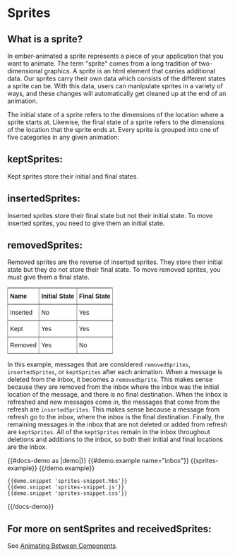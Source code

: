 # Sprites

## What is a sprite?

In ember-animated a sprite represents a piece of your application that you want to animate. The term "sprite" comes from a long tradition of two-dimensional graphics. A sprite is an html element that carries additional data. Our sprites carry their own data which consists of the different states a sprite can be. With this data, users can manipulate sprites in a variety of ways, and these changes will automatically get cleaned up at the end of an animation. 

The initial state of a sprite refers to the dimensions of the location where a sprite starts at. Likewise, the final state of a sprite refers to the dimensions of the location that the sprite ends at. Every sprite is grouped into one of five categories in any given animation:

## keptSprites: 
Kept sprites store their initial and final states. 
## insertedSprites: 
Inserted sprites store their final state but not their initial state. To move inserted sprites, you need to give them an initial state. 
## removedSprites: 
Removed sprites are the reverse of inserted sprites. They store their initial state but they do not store their final state. To move removed sprites, you must give them a final state.


<style type="text/css">
.tg  {border-collapse:collapse;border-spacing:0;}
.tg td{font-family:Arial, sans-serif;font-size:14px;padding:10px 5px;border-style:solid;border-width:1px;overflow:hidden;word-break:normal;border-color:black;}
.tg th{font-family:Arial, sans-serif;font-size:14px;font-weight:normal;padding:10px 5px;border-style:solid;border-width:1px;overflow:hidden;word-break:normal;border-color:black;}
.tg .tg-eh2d{background-color:#ffffff;border-color:inherit;vertical-align:top}
.tg .tg-47u2{font-weight:bold;background-color:#ffffff;border-color:inherit;vertical-align:top;text-align:left}
.tg .tg-7g6k{font-weight:bold;background-color:#ffffff;border-color:inherit;text-align:center;vertical-align:top}
</style>
<table class="tg">
  <tr>
    <th class="tg-47u2">Name</th>
    <th class="tg-7g6k">Initial State</th>
    <th class="tg-47u2">Final State</th>
  </tr>
  <tr>
    <td class="tg-eh2d">Inserted</td>
    <td class="tg-eh2d">No</td>
    <td class="tg-eh2d">Yes</td>
  </tr>
  <tr>
    <td class="tg-eh2d">Kept</td>
    <td class="tg-eh2d">Yes</td>
    <td class="tg-eh2d">Yes</td>
  </tr>
  <tr>
    <td class="tg-eh2d">Removed</td>
    <td class="tg-eh2d">Yes</td>
    <td class="tg-eh2d">No</td>
  </tr>
</table>


In this example, messages that are considered `removedSprites`, `insertedSprites`, or `keptSprites` after each animation. When a message is deleted from the inbox, it becomes a `removedSprite`. This makes sense because they are removed from the inbox where the inbox was the initial location of the message, and there is no final destination. When the inbox is refreshed and new messages come in, the messages that come from the refresh are `insertedSprites`. This makes sense because a message from refresh go to the inbox, where the inbox is the final destination. Finally, the remaining messages in the inbox that are not deleted or added from refresh are `keptSprites`. All of the `keptSprites` remain in the inbox throughout deletions and additions to the inbox, so both their initial and final locations are the inbox. 


{{#docs-demo as |demo|}}
    {{#demo.example name="inbox"}}
      {{sprites-example}}
    {{/demo.example}}

    {{demo.snippet 'sprites-snippet.hbs'}}
    {{demo.snippet 'sprites-snippet.js'}}
    {{demo.snippet 'sprites-snippet.css'}}
{{/docs-demo}}




## For more on sentSprites and receivedSprites:
See [Animating Between Components](../docs/between). 